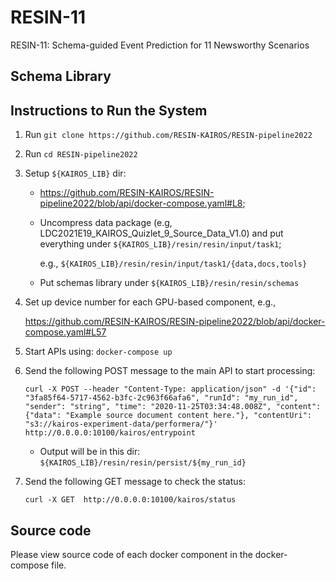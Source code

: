 # RESIN-11
RESIN-11: Schema-guided Event Prediction for 11 Newsworthy Scenarios

## Schema Library


## Instructions to Run the System
1. Run `git clone https://github.com/RESIN-KAIROS/RESIN-pipeline2022`

2. Run `cd RESIN-pipeline2022`

3. Setup `${KAIROS_LIB}` dir:
   - https://github.com/RESIN-KAIROS/RESIN-pipeline2022/blob/api/docker-compose.yaml#L8;

   - Uncompress data package (e.g, LDC2021E19_KAIROS_Quizlet_9_Source_Data_V1.0) and put everything under `${KAIROS_LIB}/resin/resin/input/task1`;

     e.g., `${KAIROS_LIB}/resin/resin/input/task1/{data,docs,tools}`

   - Put schemas library under `${KAIROS_LIB}/resin/resin/schemas`

4. Set up device number for each GPU-based component, e.g.,

   https://github.com/RESIN-KAIROS/RESIN-pipeline2022/blob/api/docker-compose.yaml#L57

5. Start APIs using: `docker-compose up`

6. Send the following POST message to the main API to start processing:

       curl -X POST --header "Content-Type: application/json" -d '{"id": "3fa85f64-5717-4562-b3fc-2c963f66afa6", "runId": "my_run_id", "sender": "string", "time": "2020-11-25T03:34:48.008Z", "content": {"data": "Example source document content here."}, "contentUri": "s3://kairos-experiment-data/performera/"}' http://0.0.0.0:10100/kairos/entrypoint

   - Output will be in this dir: `${KAIROS_LIB}/resin/resin/persist/${my_run_id}`

7. Send the following GET message to check the status:

       curl -X GET  http://0.0.0.0:10100/kairos/status

## Source code
Please view source code of each docker component in the docker-compose file.
